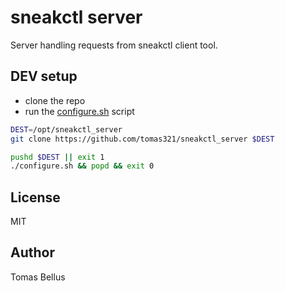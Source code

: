 # sneakctl server

Server handling requests from sneakctl client tool.

## DEV setup
- clone the repo
- run the [configure.sh](configure.sh) script
```bash
DEST=/opt/sneakctl_server
git clone https://github.com/tomas321/sneakctl_server $DEST

pushd $DEST || exit 1
./configure.sh && popd && exit 0
```

## License

MIT

## Author

Tomas Bellus